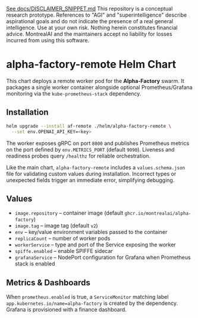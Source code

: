 [See docs/DISCLAIMER_SNIPPET.md](../../../DISCLAIMER_SNIPPET.md)
This repository is a conceptual research prototype. References to "AGI" and "superintelligence" describe aspirational goals and do not indicate the presence of a real general intelligence. Use at your own risk. Nothing herein constitutes financial advice. MontrealAI and the maintainers accept no liability for losses incurred from using this software.

# alpha-factory-remote Helm Chart

This chart deploys a remote worker pod for the **Alpha‑Factory** swarm. It packages a single worker container alongside optional Prometheus/Grafana monitoring via the `kube-prometheus-stack` dependency.

## Installation
```bash
helm upgrade --install af-remote ./helm/alpha-factory-remote \
  --set env.OPENAI_API_KEY=<key>
```
The worker exposes gRPC on port `8000` and publishes Prometheus metrics on the
port defined by `env.METRICS_PORT` (default `9090`). Liveness and readiness
probes query `/healthz` for reliable orchestration.

Like the main chart, `alpha-factory-remote` includes a `values.schema.json` file
for validating custom values during installation. Incorrect types or unexpected
fields trigger an immediate error, simplifying debugging.

## Values
- `image.repository` – container image (default `ghcr.io/montrealai/alpha-factory`)
- `image.tag` – image tag (default `v2`)
- `env` – key/value environment variables passed to the container
- `replicaCount` – number of worker pods
- `workerService` – type and port of the Service exposing the worker
- `spiffe.enabled` – enable SPIFFE sidecar
- `grafanaService` – NodePort configuration for Grafana when Prometheus stack is enabled

## Metrics & Dashboards
When `prometheus.enabled` is true, a `ServiceMonitor` matching label `app.kubernetes.io/name=alpha-factory` is created by the dependency. Grafana is provisioned with a finance dashboard.
